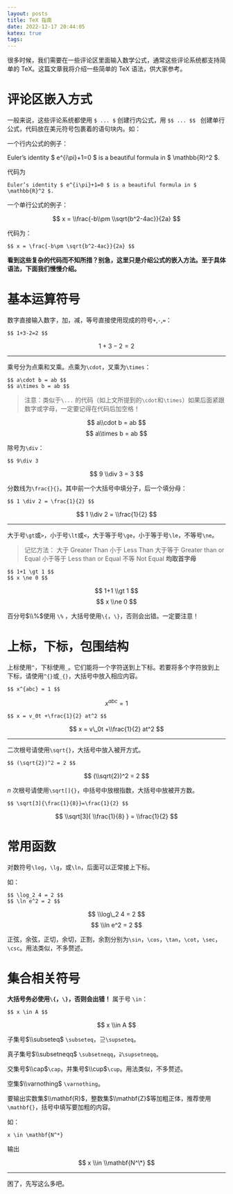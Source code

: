 ```yaml
---
layout: posts
title: TeX 指南
date: 2022-12-17 20:44:05
katex: true
tags:
---
```

很多时候，我们需要在一些评论区里面输入数学公式，通常这些评论系统都支持简单的 TeX。这篇文章我将介绍一些简单的 TeX 语法，供大家参考。

# 评论区嵌入方式

一般来说，这些评论系统都使用 `$ ... $` 创建行内公式，用 `$$ ... $$ ` 创建单行公式，代码放在美元符号包裹着的语句块内。如：

一个行内公式的例子：

Euler’s identity $ e^{i\\pi}+1=0 $ is a beautiful formula in $ \\mathbb{R}^2 $.

代码为

```
Euler’s identity $ e^{i\pi}+1=0 $ is a beautiful formula in $ \mathbb{R}^2 $.
```

一个单行公式的例子：

$$ x = \\frac{-b\\pm \\sqrt{b^2-4ac}}{2a} $$

代码为：
```
$$ x = \frac{-b\pm \sqrt{b^2-4ac}}{2a} $$
```

**看到这些复杂的代码而不知所措？别急，这里只是介绍公式的嵌入方法。至于具体语法，下面我们慢慢介绍。**

# 基本运算符号

数字直接输入数字，加，减，等号直接使用现成的符号`+`,`-`,`=`：
```
$$ 1+3-2=2 $$
```

$$ 1+3-2=2 $$ 

---
乘号分为点乘和叉乘。点乘为`\cdot`，叉乘为`\times`：
```
$$ a\cdot b = ab $$
$$ a\times b = ab $$
```

> 注意：类似于`\...` 的代码（如上文所提到的`\cdot`和`\times`）如果后面紧跟数字或字母，一定要记得在代码后加空格！

$$ a\\cdot b = ab $$
$$ a\\times b = ab $$

除号为`\div`：
```
$$ 9\div 3
```
$$ 9 \\div 3 = 3 $$

分数线为`\frac{}{}`。其中前一个大括号中填分子，后一个填分母：

```
$$ 1 \div 2 = \frac{1}{2} $$
```
$$ 1 \\div 2 = \\frac{1}{2} $$

---
大于号`\gt`或`>`，小于号`\lt`或`<`，大于等于号`\ge`，小于等于号`\le`，不等号`\ne`。

> 记忆方法：
> 大于 Greater Than
> 小于 Less Than
> 大于等于 Greater than or Equal
> 小于等于 Less than or Equal
> 不等 Not Equal
> **均取首字母**

```
$$ 1+1 \gt 1 $$
$$ x \ne 0 $$
```

$$ 1+1 \\gt 1 $$
$$ x \\ne 0 $$

百分号$\\%$使用 `\%` ，大括号使用`\{`，`\}`，否则会出错。一定要注意！

# 上标，下标，包围结构

上标使用`^`，下标使用`_`。它们能将一个字符送到上下标。若要将多个字符放到上下标，请使用`^{}`或`_{}`，大括号中放入相应内容。

```
$$ x^{abc} = 1 $$
```

$$ x^{abc} = 1 $$

```
$$ x = v_0t +\frac{1}{2} at^2 $$
```

$$ x = v\_0t +\\frac{1}{2} at^2 $$

---

二次根号请使用`\sqrt{}`，大括号中放入被开方式。

```
$$ (\sqrt{2})^2 = 2 $$
```

$$ (\\sqrt{2})^2 = 2 $$

$n$ 次根号请使用`\sqrt[]{}`，中括号中放根指数，大括号中放被开方数。

```
$$ \sqrt[3]{\frac{1}{8}}=\frac{1}{2} $$
```

$$ \\sqrt[3]{ \\frac{1}{8} } = \\frac{1}{2} $$

# 常用函数

对数符号`\log`，`\lg`，或`\ln`，后面可以正常接上下标。

如：
```
$$ \log_2 4 = 2 $$
$$ \ln e^2 = 2 $$
```

$$ \\log\_2 4 = 2 $$
$$ \\ln e^2 = 2 $$

正弦，余弦，正切，余切，正割，余割分别为`\sin`，`\cos`，`\tan`，`\cot`，`\sec`，`\csc`。用法类似，不多赘述。

# 集合相关符号
**大括号务必使用`\{`，`\}`，否则会出错！**
属于号 `\in`：
```
$$ x \in A $$
```

$$ x \\in A $$

子集号$\\subseteq$ `\subseteq`，$\supseteq$`\supseteq`。

真子集号$\\subsetneqq$ `\subsetneqq`，$\supsetneqq$`\supsetneqq`。

交集号$\\cap$`\cap`，并集号$\\cup$`\cup`。用法类似，不多赘述。

空集$\\varnothing$ `\varnothing`。

要输出实数集$\\mathbf{R}$，整数集$\\mathbf{Z}$等加粗正体，推荐使用`\mathbf{}`，括号中填写要加粗的内容。

如：
```
x \in \mathbf{N^*}
```

输出

$$ x \\in \\mathbf{N^\*} $$

---
困了，先写这么多吧。
